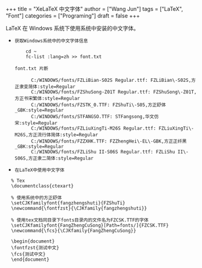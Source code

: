 +++
title = "XeLaTeX 中文字体"
author = ["Wang Jun"]
tags = ["LaTeX", "Font"]
categories = ["Programing"]
draft = false
+++

LaTeX 在 Windows 系统下使用系统中安装的中文字体。

<!--more-->

-   `获取Windows系统中的中文字体信息`
    ```shell
        cd ~
        fc-list :lang=zh >> font.txt
    ```
    `font.txt 片断`
    ```text
          C:/WINDOWS/fonts/FZLiBian-S02S Regular.ttf: FZLiBian\-S02S,方正隶变简体:style=Regular
          C:/WINDOWS/fonts/FZShuSong-Z01T Regular.ttf: FZShuSong\-Z01T,方正书宋繁体:style=Regular
          C:/WINDOWS/fonts/FZSTK_0.TTF: FZShuTi\-S05,方正舒体_GBK:style=Regular
          C:/WINDOWS/fonts/STFANGSO.TTF: STFangsong,华文仿宋:style=Regular
          C:/WINDOWS/fonts/FZLiuXingTi-M26S Regular.ttf: FZLiuXingTi\-M26S,方正流行体简体:style=Regular
          C:/WINDOWS/fonts/FZZXHK.TTF: FZZhengHei\-EL\-GBK,方正正纤黑_GBK:style=Regular
          C:/WINDOWS/fonts/FZLiShu II-S06S Regular.ttf: FZLiShu II\-S06S,方正隶二简体:style=Regular
    ```

-   `在LaTeX中使用中文字体`

<!--listend-->

```example
  % Tex
  \documentclass{ctexart}

  % 使用系统中的方正舒体
  \setCJKfamilyfont{fangzhengshuti}{FZShuTi}
  \newcommand{\fontfzst}{\CJKfamily{fangzhengshuti}}

  % 使用tex文档同目录下fonts目录内的文件名为FZCSK.TTF的字体
  \setCJKfamilyfont{FangZhengCuSong}[Path=fonts/]{FZCSK.TTF}
  \newcommand{\fcs}{\CJKfamily{FangZhengCuSong}}

  \begin{document}
  \fontfzst{测试中文}
  \fcs{测试中文}
  \end{document}
```
